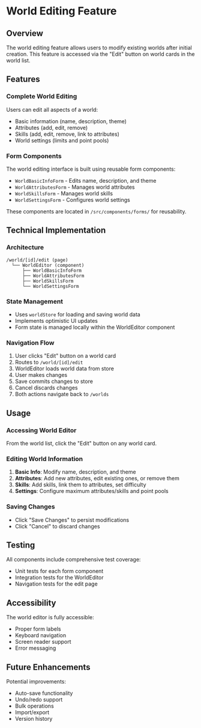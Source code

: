 # World Editing Feature

## Overview
The world editing feature allows users to modify existing worlds after initial creation. This feature is accessed via the "Edit" button on world cards in the world list.

## Features

### Complete World Editing
Users can edit all aspects of a world:
- Basic information (name, description, theme)
- Attributes (add, edit, remove)
- Skills (add, edit, remove, link to attributes)
- World settings (limits and point pools)

### Form Components
The world editing interface is built using reusable form components:
- `WorldBasicInfoForm` - Edits name, description, and theme
- `WorldAttributesForm` - Manages world attributes
- `WorldSkillsForm` - Manages world skills
- `WorldSettingsForm` - Configures world settings

These components are located in `/src/components/forms/` for reusability.

## Technical Implementation

### Architecture
```
/world/[id]/edit (page) 
  └── WorldEditor (component)
      ├── WorldBasicInfoForm
      ├── WorldAttributesForm
      ├── WorldSkillsForm
      └── WorldSettingsForm
```

### State Management
- Uses `worldStore` for loading and saving world data
- Implements optimistic UI updates
- Form state is managed locally within the WorldEditor component

### Navigation Flow
1. User clicks "Edit" button on a world card
2. Routes to `/world/[id]/edit`
3. WorldEditor loads world data from store
4. User makes changes
5. Save commits changes to store
6. Cancel discards changes
7. Both actions navigate back to `/worlds`

## Usage

### Accessing World Editor
From the world list, click the "Edit" button on any world card.

### Editing World Information
1. **Basic Info**: Modify name, description, and theme
2. **Attributes**: Add new attributes, edit existing ones, or remove them
3. **Skills**: Add skills, link them to attributes, set difficulty
4. **Settings**: Configure maximum attributes/skills and point pools

### Saving Changes
- Click "Save Changes" to persist modifications
- Click "Cancel" to discard changes

## Testing

All components include comprehensive test coverage:
- Unit tests for each form component
- Integration tests for the WorldEditor
- Navigation tests for the edit page

## Accessibility

The world editor is fully accessible:
- Proper form labels
- Keyboard navigation
- Screen reader support
- Error messaging

## Future Enhancements

Potential improvements:
- Auto-save functionality
- Undo/redo support
- Bulk operations
- Import/export
- Version history